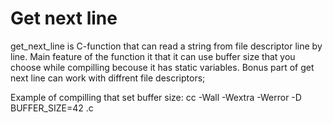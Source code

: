 # Get next line
get_next_line is C-function that can read a string from file descriptor line by line.
Main feature of the function it that it can use buffer size that you choose while compilling becouse it has static variables.
Bonus part of get next line can work with diffrent file descriptors;

Example of compilling that set buffer size: cc -Wall -Wextra -Werror -D BUFFER_SIZE=42 <files>.c 
